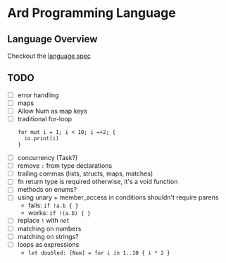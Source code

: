 # Ard Programming Language

## Language Overview

Checkout the [language spec](./language-spec.md)

## TODO

- [ ] error handling
- [ ] maps
- [ ] Allow Num as map keys
- [ ] traditional for-loop
  ```ard
  for mut i = 1; i < 10; i =+2; {
    io.print(i)
  }
  ```
- [ ] concurrency (Task?)
- [ ] remove `:` from type declarations
- [ ] trailing commas (lists, structs, maps, matches)
- [ ] fn return type is required otherwise, it's a void function
- [ ] methods on enums?
- [ ] using unary + member_access in conditions shouldn't require parens
  - fails: `if !a.b { }`
  - works: `if !(a.b) { }`
- [ ] replace `!` with `not`
- [ ] matching on numbers
- [ ] matching on strings?
- [ ] loops as expressions
  - `let doubled: [Num] = for i in 1..10 { i * 2 }`
